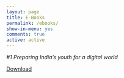 ```yaml
---
layout: page
title: E-Books
permalink: /ebooks/
show-in-menu: yes
comments: true
active: active
---
```





*#1 Preparing India’s youth for a digital world*
 
<link rel="stylesheet" href="https://maxcdn.bootstrapcdn.com/bootstrap/3.3.7/css/bootstrap.min.css">
  <script src="https://ajax.googleapis.com/ajax/libs/jquery/3.3.1/jquery.min.js"></script>
  <script src="https://maxcdn.bootstrapcdn.com/bootstrap/3.3.7/js/bootstrap.min.js"></script>



<div class="container">
 
  <a href="#" class="btn btn-info" role="button">Download</a>
  
</div>
